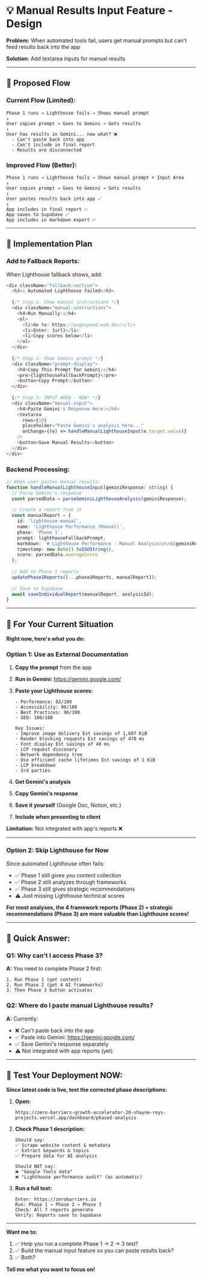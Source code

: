 # 💡 Manual Results Input Feature - Design

**Problem:** When automated tools fail, users get manual prompts but can't feed results back into the app

**Solution:** Add textarea inputs for manual results

---

## 🎯 Proposed Flow

### **Current Flow (Limited):**
```
Phase 1 runs → Lighthouse fails → Shows manual prompt
↓
User copies prompt → Goes to Gemini → Gets results
↓
User has results in Gemini... now what? ❌
  - Can't paste back into app
  - Can't include in final report
  - Results are disconnected
```

### **Improved Flow (Better):**
```
Phase 1 runs → Lighthouse fails → Shows manual prompt + Input Area
↓
User copies prompt → Goes to Gemini → Gets results
↓
User pastes results back into app ✅
↓
App includes in final report ✅
App saves to Supabase ✅
App includes in markdown export ✅
```

---

## 🔧 Implementation Plan

### **Add to Fallback Reports:**

When Lighthouse fallback shows, add:

```typescript
<div className="fallback-section">
  <h3>⚠️ Automated Lighthouse Failed</h3>
  
  {/* Step 1: Show manual instructions */}
  <div className="manual-instructions">
    <h4>Run Manually:</h4>
    <ol>
      <li>Go to: https://pagespeed.web.dev/</li>
      <li>Enter: {url}</li>
      <li>Copy scores below</li>
    </ol>
  </div>
  
  {/* Step 2: Show Gemini prompt */}
  <div className="prompt-display">
    <h4>Copy This Prompt for Gemini:</h4>
    <pre>{lighthouseFallbackPrompt}</pre>
    <button>Copy Prompt</button>
  </div>
  
  {/* Step 3: INPUT AREA - NEW! */}
  <div className="manual-input">
    <h4>Paste Gemini's Response Here:</h4>
    <textarea 
      rows={10}
      placeholder="Paste Gemini's analysis here..."
      onChange={(e) => handleManualLighthouseInput(e.target.value)}
    />
    <button>Save Manual Results</button>
  </div>
</div>
```

### **Backend Processing:**

```typescript
// When user pastes manual results:
function handleManualLighthouseInput(geminiResponse: string) {
  // Parse Gemini's response
  const parsedData = parseGeminiLighthouseAnalysis(geminiResponse);
  
  // Create a report from it
  const manualReport = {
    id: 'lighthouse-manual',
    name: 'Lighthouse Performance (Manual)',
    phase: 'Phase 1',
    prompt: lighthouseFallbackPrompt,
    markdown: `# Lighthouse Performance - Manual Analysis\n\n${geminiResponse}`,
    timestamp: new Date().toISOString(),
    score: parsedData.averageScore
  };
  
  // Add to Phase 1 reports
  updatePhase1Reports([...phase1Reports, manualReport]);
  
  // Save to Supabase
  await saveIndividualReport(manualReport, analysisId);
}
```

---

## 🎯 For Your Current Situation

**Right now, here's what you do:**

### **Option 1: Use as External Documentation**

1. **Copy the prompt** from the app
2. **Run in Gemini:** https://gemini.google.com/
3. **Paste your Lighthouse scores:**
   ```
   - Performance: 82/100
   - Accessibility: 90/100
   - Best Practices: 96/100
   - SEO: 100/100
   
   Key Issues:
   - Improve image delivery Est savings of 1,607 KiB
   - Render blocking requests Est savings of 470 ms
   - Font display Est savings of 40 ms
   - LCP request discovery
   - Network dependency tree
   - Use efficient cache lifetimes Est savings of 1 KiB
   - LCP breakdown
   - 3rd parties
   ```

4. **Get Gemini's analysis**
5. **Copy Gemini's response**
6. **Save it yourself** (Google Doc, Notion, etc.)
7. **Include when presenting to client**

**Limitation:** Not integrated with app's reports ❌

---

### **Option 2: Skip Lighthouse for Now**

Since automated Lighthouse often fails:
- ✅ Phase 1 still gives you content collection
- ✅ Phase 2 still analyzes through frameworks
- ✅ Phase 3 still gives strategic recommendations
- ⚠️ Just missing Lighthouse technical scores

**For most analyses, the 4 framework reports (Phase 2) + strategic recommendations (Phase 3) are more valuable than Lighthouse scores!**

---

## 🚀 **Quick Answer:**

### **Q1: Why can't I access Phase 3?**
**A:** You need to complete Phase 2 first:
```
1. Run Phase 1 (get content)
2. Run Phase 2 (get 4 AI frameworks)
3. Then Phase 3 button activates
```

### **Q2: Where do I paste manual Lighthouse results?**
**A:** Currently:
- ❌ Can't paste back into the app
- ✅ Paste into Gemini: https://gemini.google.com/
- ✅ Save Gemini's response separately
- ⚠️ Not integrated with app reports (yet)

---

## 🎯 **Test Your Deployment NOW:**

**Since latest code is live, test the corrected phase descriptions:**

1. **Open:**
   ```
   https://zero-barriers-growth-accelerator-20-shayne-roys-projects.vercel.app/dashboard/phased-analysis
   ```

2. **Check Phase 1 description:**
   ```
   Should say:
   ✅ Scrape website content & metadata
   ✅ Extract keywords & topics
   ✅ Prepare data for AI analysis
   
   Should NOT say:
   ❌ "Google Tools data"
   ❌ "Lighthouse performance audit" (as automatic)
   ```

3. **Run a full test:**
   ```
   Enter: https://zerobarriers.io
   Run: Phase 1 → Phase 2 → Phase 3
   Check: All 7 reports generate
   Verify: Reports save to Supabase
   ```

---

**Want me to:**
1. ✅ Help you run a complete Phase 1 → 2 → 3 test?
2. ✅ Build the manual input feature so you can paste results back?
3. ✅ Both?

**Tell me what you want to focus on!**
